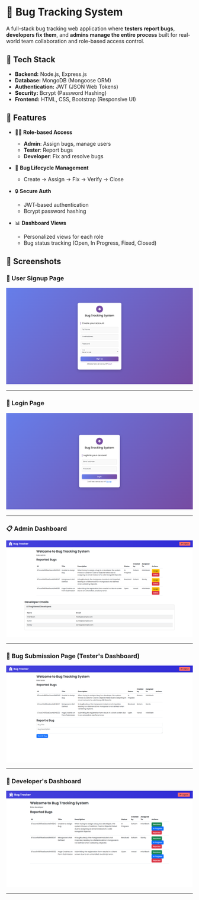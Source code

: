 # 🐞 Bug Tracking System

A full-stack bug tracking web application where **testers report bugs**, **developers fix them**, and **admins manage the entire process** built for real-world team collaboration and role-based access control.

## 🚀 Tech Stack

- **Backend:** Node.js, Express.js  
- **Database:** MongoDB (Mongoose ORM)  
- **Authentication:** JWT (JSON Web Tokens)  
- **Security:** Bcrypt (Password Hashing)  
- **Frontend:** HTML, CSS, Bootstrap (Responsive UI)

## 🔐 Features

- 🧑‍💻 **Role-based Access**  
  - **Admin**: Assign bugs, manage users  
  - **Tester**: Report bugs  
  - **Developer**: Fix and resolve bugs

- 🐛 **Bug Lifecycle Management**
  - Create → Assign → Fix → Verify → Close

- 🔒 **Secure Auth**
  - JWT-based authentication
  - Bcrypt password hashing

- 📊 **Dashboard Views**
  - Personalized views for each role
  - Bug status tracking (Open, In Progress, Fixed, Closed)

## 📸 Screenshots

### 👤 User Signup Page  
![User Signup](./screenshots/signup.png)

---

### 🔐 Login Page  
![Login Page](./screenshots/login.png)

---

### 📋 Admin Dashboard  
![Bug Dashboard](./screenshots/admin-dashboard.png)

---

### 🐞 Bug Submission Page  (Tester's Dashboard)
![Bug Submission](./screenshots/tester-dashboard.png)

---

### 🐞 Developer's Dashboard
![Bug Submission](./screenshots/dev-dashboard.png)

---





